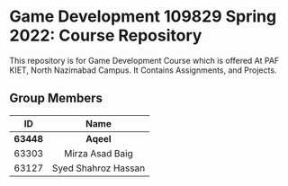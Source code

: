 # Game Development 109829 Spring 2022: Course Repository

This repository is for Game Development Course which is offered At PAF KIET, North Nazimabad Campus. It Contains Assignments, and Projects.

## Group Members

| ID             | Name            |
|:--------------:|:---------------:|
|  **63448**     |  **Aqeel** |
|  63303         |  Mirza Asad Baig     |
|  63127         |  Syed Shahroz Hassan|
